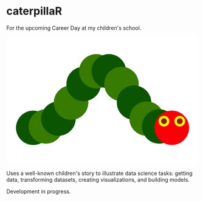 # caterpillaR
For the upcoming Career Day at my children's school.

![Caterpillar](https://github.com/AndrewsOR/caterpillaR/blob/master/caterplot.jpg)

Uses a well-known children's story to illustrate data science tasks: getting data, transforming datasets, creating visualizations, and building models.

Development in progress.
